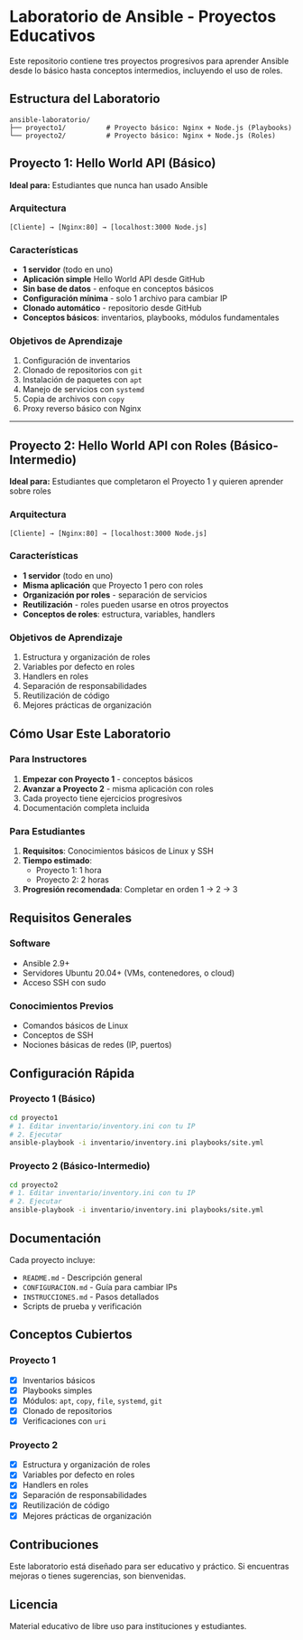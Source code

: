 # Laboratorio de Ansible - Proyectos Educativos

Este repositorio contiene tres proyectos progresivos para aprender Ansible desde lo básico hasta conceptos intermedios, incluyendo el uso de roles.

## Estructura del Laboratorio

```
ansible-laboratorio/
├── proyecto1/          # Proyecto básico: Nginx + Node.js (Playbooks)
└── proyecto2/          # Proyecto básico: Nginx + Node.js (Roles)
```

## Proyecto 1: Hello World API (Básico)

**Ideal para:** Estudiantes que nunca han usado Ansible

### Arquitectura
```
[Cliente] → [Nginx:80] → [localhost:3000 Node.js]
```

### Características
- **1 servidor** (todo en uno)
- **Aplicación simple** Hello World API desde GitHub
- **Sin base de datos** - enfoque en conceptos básicos
- **Configuración mínima** - solo 1 archivo para cambiar IP
- **Clonado automático** - repositorio desde GitHub
- **Conceptos básicos**: inventarios, playbooks, módulos fundamentales

### Objetivos de Aprendizaje
1. Configuración de inventarios
2. Clonado de repositorios con `git`
3. Instalación de paquetes con `apt`
4. Manejo de servicios con `systemd`
5. Copia de archivos con `copy`
6. Proxy reverso básico con Nginx

---

## Proyecto 2: Hello World API con Roles (Básico-Intermedio)

**Ideal para:** Estudiantes que completaron el Proyecto 1 y quieren aprender sobre roles

### Arquitectura
```
[Cliente] → [Nginx:80] → [localhost:3000 Node.js]
```

### Características
- **1 servidor** (todo en uno)
- **Misma aplicación** que Proyecto 1 pero con roles
- **Organización por roles** - separación de servicios
- **Reutilización** - roles pueden usarse en otros proyectos
- **Conceptos de roles**: estructura, variables, handlers

### Objetivos de Aprendizaje
1. Estructura y organización de roles
2. Variables por defecto en roles
3. Handlers en roles
4. Separación de responsabilidades
5. Reutilización de código
6. Mejores prácticas de organización

## Cómo Usar Este Laboratorio

### Para Instructores
1. **Empezar con Proyecto 1** - conceptos básicos
2. **Avanzar a Proyecto 2** - misma aplicación con roles
3. Cada proyecto tiene ejercicios progresivos
4. Documentación completa incluida

### Para Estudiantes
1. **Requisitos**: Conocimientos básicos de Linux y SSH
2. **Tiempo estimado**: 
   - Proyecto 1: 1 hora
   - Proyecto 2: 2 horas
3. **Progresión recomendada**: Completar en orden 1 → 2 → 3

## Requisitos Generales

### Software
- Ansible 2.9+
- Servidores Ubuntu 20.04+ (VMs, contenedores, o cloud)
- Acceso SSH con sudo

### Conocimientos Previos
- Comandos básicos de Linux
- Conceptos de SSH
- Nociones básicas de redes (IP, puertos)

## Configuración Rápida

### Proyecto 1 (Básico)
```bash
cd proyecto1
# 1. Editar inventario/inventory.ini con tu IP
# 2. Ejecutar
ansible-playbook -i inventario/inventory.ini playbooks/site.yml
```

### Proyecto 2 (Básico-Intermedio)
```bash
cd proyecto2
# 1. Editar inventario/inventory.ini con tu IP
# 2. Ejecutar
ansible-playbook -i inventario/inventory.ini playbooks/site.yml
```

## Documentación

Cada proyecto incluye:
- `README.md` - Descripción general
- `CONFIGURACION.md` - Guía para cambiar IPs
- `INSTRUCCIONES.md` - Pasos detallados
- Scripts de prueba y verificación

## Conceptos Cubiertos

### Proyecto 1
- [x] Inventarios básicos
- [x] Playbooks simples
- [x] Módulos: `apt`, `copy`, `file`, `systemd`, `git`
- [x] Clonado de repositorios
- [x] Verificaciones con `uri`

### Proyecto 2
- [x] Estructura y organización de roles
- [x] Variables por defecto en roles
- [x] Handlers en roles
- [x] Separación de responsabilidades
- [x] Reutilización de código
- [x] Mejores prácticas de organización

## Contribuciones

Este laboratorio está diseñado para ser educativo y práctico. Si encuentras mejoras o tienes sugerencias, son bienvenidas.

## Licencia

Material educativo de libre uso para instituciones y estudiantes.